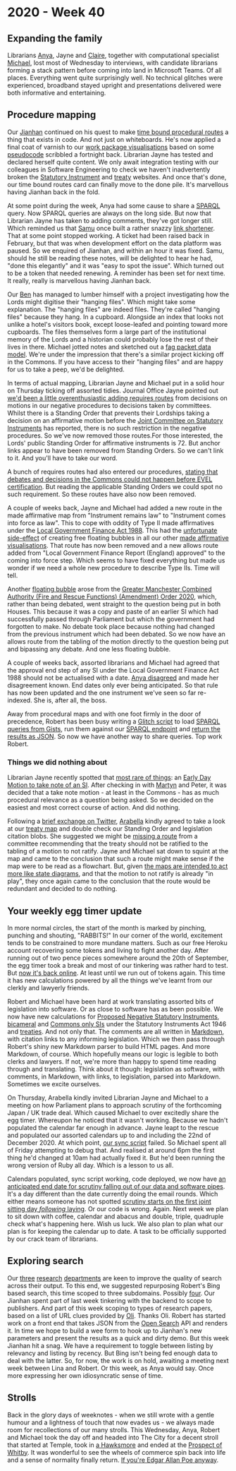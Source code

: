 # 2020 - Week 40

## Expanding the family

Librarians [Anya](https://twitter.com/bitten_), Jayne and [Claire](https://twitter.com/bitten_https://twitter.com/tinysprite), together with computational specialist [Michael](https://twitter.com/fantasticlife), lost most of Wednesday to interviews, with candidate librarians forming a stack pattern before coming into land in Microsoft Teams. Of all places. Everything went quite surprisingly well. No technical glitches were experienced, broadband stayed upright and presentations delivered were both informative and entertaining.

## Procedure mapping

Our [Jianhan](https://twitter.com/jianhanzhu) continued on his quest to make [time bound procedural routes](https://trello.com/c/CDGB80DD/57-time-bound-routes) a thing that exists in code. And not just on whiteboards. He's now applied a final coat of varnish to our [work package visualisations](https://procedures.azurewebsites.net/WorkPackages/2778/graph) based on some [pseudocode](https://ukparliament.github.io/ontologies/procedure/flowcharts/meta/parsing/) scribbled a fortnight back. Librarian Jayne has tested and declared herself quite content. We only await integration testing with our colleagues in Software Engineering to check we haven't inadvertently broken the [Statutory Instrument](https://statutoryinstruments.parliament.uk/) and [treaty](https://treaties.parliament.uk/) websites. And once that's done, our time bound routes card can finally move to the done pile. It's marvellous having Jianhan back in the fold.

At some point during the week, Anya had some cause to share a [SPARQL](https://en.wikipedia.org/wiki/SPARQL) query. Now SPARQL queries are always on the long side. But now that Librarian Jayne has taken to adding comments, they've got longer still. Which reminded us that [Samu](https://twitter.com/langsamu) once built a rather snazzy [link shortener](https://api.parliament.uk/s). That at some point stopped working. A ticket had been raised back in February, but that was when development effort on the data platform was paused. So we enquired of Jianhan, and within an hour it was fixed. Samu, should he still be reading these notes, will be delighted to hear he had, "done this elegantly" and it was "easy to spot the issue". Which turned out to be a token that needed renewing. A reminder has been set for next time. It really, really is marvellous having Jianhan back.

Our [Ben](https://twitter.com/benwoodhams) has managed to lumber himself with a project investigating how the Lords might digitise their "hanging files". Which might take some explanation. The "hanging files" are indeed files. They're called "hanging files" because they hang. In a cupboard. Alongside an index that looks not unlike a hotel's visitors book, except loose-leafed and pointing toward more cupboards. The files themselves form a large part of the institutional memory of the Lords and a historian could probably lose the rest of their lives in there. Michael jotted notes and sketched out a [fag packet data model](https://github.com/ukparliament/ontologies/blob/master/meta/precedence/lords/hanging-files.pdf). We're under the impression that there's a similar project kicking off in the Commons. If you have access to their "hanging files" and are happy for us to take a peep, we'd be delighted.

In terms of actual mapping, Librarian Jayne and Michael put in a solid hour on Thursday ticking off assorted tidies. Journal Office Jayne pointed out [we'd been a little overenthusiastic adding requires routes](https://trello.com/c/NuySwJyR/199-definition-of-requires-routes) from decisions on motions in our negative procedures to decisions taken by committees. Whilst there is a Standing Order that prevents their Lordships taking a decision on an affirmative motion before the [Joint Committee on Statutory Instruments](https://committees.parliament.uk/committee/148/statutory-instruments-joint-committee) has reported, there is no such restriction in the negative procedures. So we've now removed those routes.For those interested, the Lords' public Standing Order for affirmative instruments is 72. But anchor links appear to have been removed from Standing Orders. So we can't link to it. And you'll have to take our word.

A bunch of requires routes had also entered our procedures, [stating that debates and decisions in the Commons could not happen before EVEL certification](https://trello.com/c/J1nfaL12/187-pe-check-whether-a-chamber-debate-can-happen-in-commons-before-evel-certification). But reading the applicable Standing Orders we could spot no such requirement. So these routes have also now been removed.

A couple of weeks back, Jayne and Michael had added a new route in the made affirmative map from "Instrument remains law" to "Instrument comes into force as law". This to cope with oddity of Type II made affirmatives under the [Local Government Finance Act 1988](https://www.legislation.gov.uk/ukpga/1988/41/contents). This had the [unfortunate side-effect](https://trello.com/c/I2bY0dUb/154-dg-can-a-local-gov-finance-si-come-into-force-before-approval) of creating free floating bubbles in all our other [made affirmative visualisations](https://procedures.azurewebsites.net/WorkPackages/1449/graph). That route has now been removed and a new allows route added from "Local Government Finance Report (England) approved" to the coming into force step. Which seems to have fixed everything but made us wonder if we need a whole new procedure to describe Type IIs. Time will tell.

Another [floating bubble](https://trello.com/c/SdCS0YCG/138-pe-db-draft-affirmative-approved-without-debatefloating-bubble) arose from the [Greater Manchester Combined Authority (Fire and Rescue Functions) (Amendment) Order 2020](https://statutoryinstruments.parliament.uk/timeline/6Gcux8oX/SI-2020/), which, rather than being debated, went straight to the question being put in both Houses. This because it was a copy and paste of an earlier SI which had successfully passed through Parliament but which the government had forgotten to make. No debate took place because nothing had changed from the previous instrument which had been debated. So we now have an allows route from the tabling of the motion directly to the question being put and bipassing any debate. And one less floating bubble.

A couple of weeks back, assorted librarians and Michael had agreed that the approval end step of any SI under the Local Government Finance Act 1988 should not be actualised with a date. [Anya disagreed](https://trello.com/c/Ai2uIgpE/158-actualising-the-new-approval-period-ends-step-for-instruments-under-local-government-finance-act-1988) and made her disagreement known. End dates only ever being anticipated. So that rule has now been updated and the one instrument we've seen so far re-indexed. She is, after all, the boss.

Away from procedural maps and with one foot firmly in the door of precedence, Robert has been busy writing a [Glitch script](https://fpoon.glitch.me/) to load [SPARQL queries from Gists](https://gist.github.com/robertbrook/ea40d7710e53c8eb0409229bc6e25db2), run them against our [SPARQL endpoint](https://api.parliament.uk/sparql#) and [return the results as JSON](https://fpoon.glitch.me/process?url=https%3A%2F%2Fgist.github.com%2Frobertbrook%2Fea40d7710e53c8eb0409229bc6e25db2). So now we have another way to share queries. Top work Robert.

### Things we did nothing about

Librarian Jayne recently spotted that [most rare of things](https://trello.com/c/JpMptChL/195-ps-ma-motion-to-take-note-of-an-si-commons-side): an [Early Day Motion to take note of an SI](https://edm.parliament.uk/early-day-motion/57419). After checking in with [Martyn](https://twitter.com/martynpatrick) and Peter, it was decided that a take note motion - at least in the Commons - has as much procedural relevance as a question being asked. So we decided on the easiest and most correct course of action. And did nothing.

Following a [brief exchange on Twitter](https://twitter.com/fantasticlife/status/1310862383984848896), [Arabella](https://twitter.com/Arabella_Law) kindly agreed to take a look at our [treaty map](https://ukparliament.github.io/ontologies/procedure/flowcharts/crag-treaties/crag-treaties.pdf) and double check our Standing Order and legislation citation blobs. She suggested we might be [missing a route](https://trello.com/c/cNJebTsM/192-treaties-committee-recommendation-to-not-ratify) from a committee recommending that the treaty should not be ratified to the tabling of a motion to not ratify. Jayne and Michael sat down to squint at the map and came to the conclusion that such a route might make sense if the map were to be read as a flowchart. But, given [the maps are intended to act more like state diagrams](https://ukparliament.github.io/ontologies/procedure/flowcharts/design-notes.html#why-are-some-routes-not-recorded), and that the motion to not ratify is already "in play", they once again came to the conclusion that the route would be redundant and decided to do nothing.

## Your weekly egg timer update

In more normal circles, the start of the month is marked by pinching, punching and shouting, "RABBITS!" In our corner of the world, excitement tends to be constrained to more mundane matters. Such as our free Heroku account recovering some tokens and living to fight another day. After running out of two pence pieces somewhere around the 20th of September, the egg timer took a break and most of our tinkering was rather hard to test. But [now it's back online](http://parliament-calendar.herokuapp.com/). At least until we run out of tokens again. This time it has new calculations powered by all the things we've learnt from our clerkly and lawyerly friends.

Robert and Michael have been hard at work translating assorted bits of legislation into software. Or as close to software has as been possible. We now have new calculations for [Proposed Negative Statutory Instruments](http://parliament-calendar.herokuapp.com/pnsi.rb.html), [bicameral](http://parliament-calendar.herokuapp.com/bicameral_si_either_house_sitting.rb.html) and [Commons only SIs](http://parliament-calendar.herokuapp.com/commons_only_si.rb.html) under the Statutory Instruments Act 1946 and [treaties](http://parliament-calendar.herokuapp.com/treaty.rb.html). And not only that. The comments are all written in [Markdown](https://en.wikipedia.org/wiki/Markdown), with citation links to any informing legislation. Which we then pass through Robert's shiny new Markdown parser to build HTML pages. And more Markdown, of course. Which hopefully means our logic is legible to both clerks and lawyers. If not, we're more than happy to spend time reading through and translating. Think about it though: legislation as software, with comments, in Markdown, with links, to legislation, parsed into Markdown. Sometimes we excite ourselves.

On Thursday, Arabella kindly invited Librarian Jayne and Michael to a meeting on how Parliament plans to approach scrutiny of the forthcoming Japan / UK trade deal. Which caused Michael to over excitedly share the egg timer. Whereupon he noticed that it wasn't working. Because we hadn't populated the calendar far enough in advance. Jayne leapt to the rescue and populated our assorted calendars up to and including the 22nd of December 2020. At which point, [our sync script](https://github.com/fantasticlife/egg-timer/blob/master/lib/tasks/sync.rake) failed. So Michael spent all of Friday attempting to debug that. And realised at around 6pm the first thing he'd changed at 10am had actually fixed it. But he'd been running the wrong version of Ruby all day. Which is a lesson to us all.

Calendars populated, sync script working, code deployed, we now have [an anticipated end date for scrutiny falling out of our data and software pipes](http://parliament-calendar.herokuapp.com/calculator/calculate?procedure=10&start-date=2020-11-02&day-count=21). It's a day different than the date currently doing the email rounds. Which either means someone has not spotted [scrutiny starts on the first joint sitting day *following* laying](https://www.legislation.gov.uk/ukpga/2010/25/part/2#section-20-2). Or our code is wrong. Again. Next week we plan to sit down with coffee, calendar and abacus and double, triple, quadruple check what's happening here. Wish us luck. We also plan to plan what our plan is for keeping the calendar up to date. A task to be officially supported by our crack team of librarians.

## Exploring search

Our [three](https://commonslibrary.parliament.uk/) [research](https://lordslibrary.parliament.uk/) [departments](https://post.parliament.uk/) are keen to improve the quality of search across their output. To this end, we suggested repurposing Robert's Bing based search, this time scoped to three subdomains. Possibly [four](https://researchbriefings.parliament.uk/). Our Jianhan spent part of last week tinkering with the backend to scope to publishers. And part of this week scoping to types of research papers, based on a list of URL clues provided by [Oli](https://twitter.com/olihawkins). Thanks Oli. Robert has started work on a front end that takes JSON from the [Open Search](https://en.wikipedia.org/wiki/OpenSearch) API and renders it. In time we hope to build a wee form to hook up to Jianhan's new parameters and present the results as a quick and dirty demo. But this week Jianhan hit a snag. We have a requirement to toggle between listing by relevancy and listing by recency. But Bing isn't being fed enough data to deal with the latter. So, for now, the work is on hold, awaiting a meeting next week between Lina and Robert. Or this week, as Anya would say. Once more expressing her own idiosyncratic sense of time.

## Strolls

Back in the glory days of weeknotes - when we still wrote with a gentle humour and a lightness of touch that now evades us - we always made room for recollections of our many strolls. This Wednesday, Anya, Robert and Michael took the day off and headed into The City for a decent stroll that started at Temple, took in [a Hawksmore](https://en.wikipedia.org/wiki/St_George_in_the_East) and ended at the [Prospect of Whitby](https://en.wikipedia.org/wiki/Prospect_of_Whitby). It was wonderful to see the wheels of commerce spin back into life and a sense of normality finally return. [If you're Edgar Allan Poe anyway](https://twitter.com/fantasticlife/status/1310944040456728576).

 

